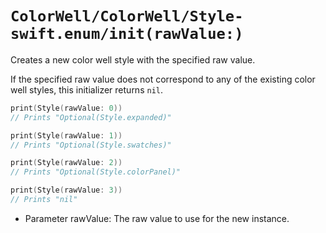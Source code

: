 # ``ColorWell/ColorWell/Style-swift.enum/init(rawValue:)``

Creates a new color well style with the specified raw value.

If the specified raw value does not correspond to any of the existing color well styles, this initializer returns `nil`.

```swift
print(Style(rawValue: 0))
// Prints "Optional(Style.expanded)"

print(Style(rawValue: 1))
// Prints "Optional(Style.swatches)"

print(Style(rawValue: 2))
// Prints "Optional(Style.colorPanel)"

print(Style(rawValue: 3))
// Prints "nil"
```

- Parameter rawValue: The raw value to use for the new instance.
